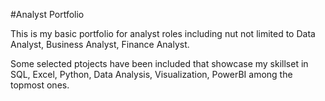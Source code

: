 #Analyst Portfolio

This is my basic portfolio for analyst roles including nut not limited to Data Analyst, Business Analyst, Finance Analyst.

Some selected ptojects have been included that showcase my skillset in SQL, Excel, Python, Data Analysis, Visualization, PowerBI among the topmost ones.
